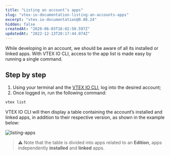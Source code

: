 ```yaml
---
title: "Listing an account’s apps"
slug: "vtex-io-documentation-listing-an-accounts-apps"
excerpt: "vtex.io-documentation@0.88.24"
hidden: false
createdAt: "2020-06-03T16:02:50.597Z"
updatedAt: "2022-12-13T20:17:44.074Z"
---
```


While developing in an account, we should be aware of all its installed or linked apps. With VTEX IO CLI, access to the app list is made easy by running a single command.

## Step by step

1. Using your terminal and the [VTEX IO CLI](https://developers.vtex.com/vtex-developer-docs/docs/vtex-io-documentation-vtex-io-cli-installment-and-command-reference#command-reference), log into the desired account;
2. Once logged in, run the following command:

```sh
vtex list
```

VTEX IO CLI will then display a table containing the account’s installed and linked apps, in addition to their respective version, as shown in the example below:

![listing-apps](https://cdn.jsdelivr.net/gh/vtexdocs/dev-portal-content@readme-docs/docs/vtex-io/App%20Guides/configuring-workspaces/67044546-dfe3fd00-f102-11e9-83d7-936f229b7b26_22.png)

> ⚠️ Note that the table is divided into apps related to an **Edition**, apps independently **installed** and **linked** apps.
